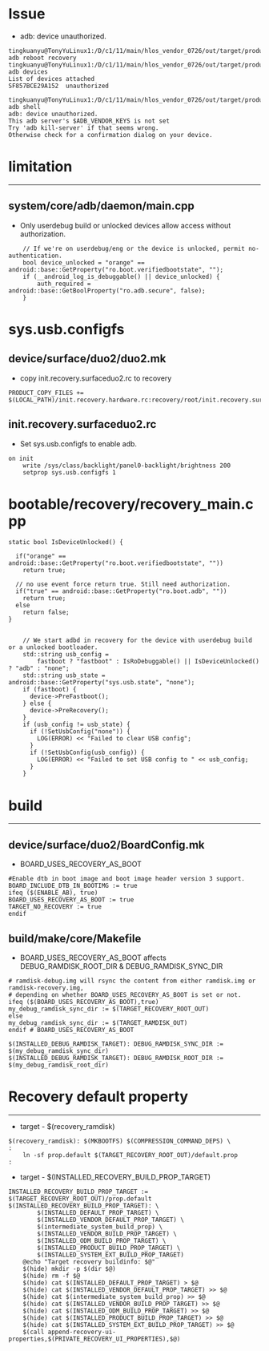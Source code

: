 # Issue
- adb: device unauthorized.
```
tingkuanyu@TonyYuLinux1:/D/c1/11/main/hlos_vendor_0726/out/target/product/duo2$ adb reboot recovery
tingkuanyu@TonyYuLinux1:/D/c1/11/main/hlos_vendor_0726/out/target/product/duo2$ adb devices
List of devices attached
SF857BCE29A152	unauthorized

tingkuanyu@TonyYuLinux1:/D/c1/11/main/hlos_vendor_0726/out/target/product/duo2$ adb shell
adb: device unauthorized.
This adb server's $ADB_VENDOR_KEYS is not set
Try 'adb kill-server' if that seems wrong.
Otherwise check for a confirmation dialog on your device.
```

# limitation
---
## system/core/adb/daemon/main.cpp
- Only userdebug build or unlocked devices allow access without authorization.
```
    // If we're on userdebug/eng or the device is unlocked, permit no-authentication.
    bool device_unlocked = "orange" == android::base::GetProperty("ro.boot.verifiedbootstate", "");
    if (__android_log_is_debuggable() || device_unlocked) {
        auth_required = android::base::GetBoolProperty("ro.adb.secure", false);
    }
```

# sys.usb.configfs
## device/surface/duo2/duo2.mk
- copy init.recovery.surfaceduo2.rc to recovery
```
PRODUCT_COPY_FILES += $(LOCAL_PATH)/init.recovery.hardware.rc:recovery/root/init.recovery.surfaceduo2.rc
```
## init.recovery.surfaceduo2.rc
- Set sys.usb.configfs to enable adb.
```
on init
    write /sys/class/backlight/panel0-backlight/brightness 200
    setprop sys.usb.configfs 1
```

# bootable/recovery/recovery_main.cpp
```
static bool IsDeviceUnlocked() {
  
  if("orange" == android::base::GetProperty("ro.boot.verifiedbootstate", ""))
    return true;
   
  // no use event force return true. Still need authorization.
  if("true" == android::base::GetProperty("ro.boot.adb", ""))
    return true;
  else
    return false;
}


    // We start adbd in recovery for the device with userdebug build or a unlocked bootloader.
    std::string usb_config =
        fastboot ? "fastboot" : IsRoDebuggable() || IsDeviceUnlocked() ? "adb" : "none";
    std::string usb_state = android::base::GetProperty("sys.usb.state", "none");
    if (fastboot) {
      device->PreFastboot();
    } else {
      device->PreRecovery();
    }
    if (usb_config != usb_state) {
      if (!SetUsbConfig("none")) {
        LOG(ERROR) << "Failed to clear USB config";
      }
      if (!SetUsbConfig(usb_config)) {
        LOG(ERROR) << "Failed to set USB config to " << usb_config;
      }
    }

```

# build
---
## device/surface/duo2/BoardConfig.mk
- BOARD_USES_RECOVERY_AS_BOOT
```
#Enable dtb in boot image and boot image header version 3 support.
BOARD_INCLUDE_DTB_IN_BOOTIMG := true
ifeq ($(ENABLE_AB), true)
BOARD_USES_RECOVERY_AS_BOOT := true
TARGET_NO_RECOVERY := true
endif
```
## build/make/core/Makefile
- BOARD_USES_RECOVERY_AS_BOOT affects DEBUG_RAMDISK_ROOT_DIR & DEBUG_RAMDISK_SYNC_DIR
```
# ramdisk-debug.img will rsync the content from either ramdisk.img or ramdisk-recovery.img,
# depending on whether BOARD_USES_RECOVERY_AS_BOOT is set or not.
ifeq ($(BOARD_USES_RECOVERY_AS_BOOT),true)
my_debug_ramdisk_sync_dir := $(TARGET_RECOVERY_ROOT_OUT)
else
my_debug_ramdisk_sync_dir := $(TARGET_RAMDISK_OUT)
endif # BOARD_USES_RECOVERY_AS_BOOT

$(INSTALLED_DEBUG_RAMDISK_TARGET): DEBUG_RAMDISK_SYNC_DIR := $(my_debug_ramdisk_sync_dir)
$(INSTALLED_DEBUG_RAMDISK_TARGET): DEBUG_RAMDISK_ROOT_DIR := $(my_debug_ramdisk_root_dir)

```


# Recovery default property
---
- target - $(recovery_ramdisk)
```
$(recovery_ramdisk): $(MKBOOTFS) $(COMPRESSION_COMMAND_DEPS) \
:
	ln -sf prop.default $(TARGET_RECOVERY_ROOT_OUT)/default.prop
:
```
- target - $(INSTALLED_RECOVERY_BUILD_PROP_TARGET)
```
INSTALLED_RECOVERY_BUILD_PROP_TARGET := $(TARGET_RECOVERY_ROOT_OUT)/prop.default
$(INSTALLED_RECOVERY_BUILD_PROP_TARGET): \
	    $(INSTALLED_DEFAULT_PROP_TARGET) \
	    $(INSTALLED_VENDOR_DEFAULT_PROP_TARGET) \
	    $(intermediate_system_build_prop) \
	    $(INSTALLED_VENDOR_BUILD_PROP_TARGET) \
	    $(INSTALLED_ODM_BUILD_PROP_TARGET) \
	    $(INSTALLED_PRODUCT_BUILD_PROP_TARGET) \
	    $(INSTALLED_SYSTEM_EXT_BUILD_PROP_TARGET)
	@echo "Target recovery buildinfo: $@"
	$(hide) mkdir -p $(dir $@)
	$(hide) rm -f $@
	$(hide) cat $(INSTALLED_DEFAULT_PROP_TARGET) > $@
	$(hide) cat $(INSTALLED_VENDOR_DEFAULT_PROP_TARGET) >> $@
	$(hide) cat $(intermediate_system_build_prop) >> $@
	$(hide) cat $(INSTALLED_VENDOR_BUILD_PROP_TARGET) >> $@
	$(hide) cat $(INSTALLED_ODM_BUILD_PROP_TARGET) >> $@
	$(hide) cat $(INSTALLED_PRODUCT_BUILD_PROP_TARGET) >> $@
	$(hide) cat $(INSTALLED_SYSTEM_EXT_BUILD_PROP_TARGET) >> $@
	$(call append-recovery-ui-properties,$(PRIVATE_RECOVERY_UI_PROPERTIES),$@)
```
